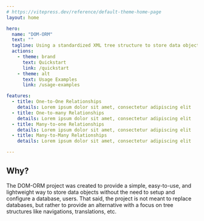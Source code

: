 ```yaml
---
# https://vitepress.dev/reference/default-theme-home-page
layout: home

hero:
  name: "DOM-ORM"
  text: ""
  tagline: Using a standardized XML tree structure to store data objects in a Doctrine-like fashion into an XML flatfile.
  actions:
    - theme: brand
      text: Quickstart
      link: /quickstart
    - theme: alt
      text: Usage Examples
      link: /usage-examples

features:
  - title: One-to-One Relationships
    details: Lorem ipsum dolor sit amet, consectetur adipiscing elit
  - title: One-to-many Relationships
    details: Lorem ipsum dolor sit amet, consectetur adipiscing elit
  - title: Many-to-one Relationships
    details: Lorem ipsum dolor sit amet, consectetur adipiscing elit
  - title: Many-to-Many Relationships
    details: Lorem ipsum dolor sit amet, consectetur adipiscing elit

---
```


## Why?

The DOM-ORM project was created to provide a simple, easy-to-use, and lightweight way to store data objects without the need to setup and configure a database, users. That said, the project is not meant to replace databases, but rather to provide an alternative with a focus on tree structures like navigations, translations, etc.
